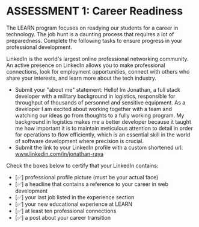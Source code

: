 # ASSESSMENT 1: Career Readiness

The LEARN program focuses on readying our students for a career in technology. The job hunt is a daunting process that requires a lot of preparedness. Complete the following tasks to ensure progress in your professional development.

LinkedIn is the world's largest online professional networking community. An active presence on LinkedIn allows you to make professional connections, look for employment opportunities, connect with others who share your interests, and learn more about the tech industry.

- Submit your "about me" statement:
Hello! Im Jonathan, a full stack developer with a military background in logistics, responsible for throughput of thousands of personnel and sensitive equipment. As a developer I am excited about working together with a team and watching our ideas go from thoughts to a fully working program. My background in logistics makes me a better developer because it taught me how important it is to maintain meticulous attention to detail in order for operations to flow efficiently, which is an essential skill in the world of software development where precision is crucial.
- Submit the link to your LinkedIn profile with a custom shortened url:
www.linkedin.com/in/jonathan-raya

Check the boxes below to certify that your LinkedIn contains:

- [✅] professional profile picture (must be your actual face)
- [✅] a headline that contains a reference to your career in web development
- [✅] your last job listed in the experience section
- [✅] your new educational experience at LEARN
- [✅] at least ten professional connections
- [✅] a post about your career transition
